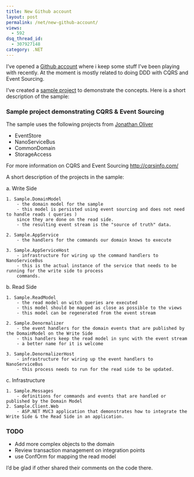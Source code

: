 ```yaml
---
title: New Github account
layout: post
permalink: /net/new-github-account/
views:
  - 592
dsq_thread_id:
  - 307927148
category: .NET
---
```

I’ve opened a [Github account][1] where i keep some stuff I've been playing with recently. At the moment is mostly related to doing DDD with CQRS and Event Sourcing. 

I’ve created a [sample project][2] to demonstrate the concepts. Here is a short description of the sample:

### Sample project demonstrating CQRS & Event Sourcing   

The sample uses the following projects from [Jonathan Oliver][3]

* EventStore   
* NanoServiceBus   
* CommonDomain   
* StorageAccess 

For more information on CQRS and Event Sourcing <http://cqrsinfo.com/>

A short description of the projects in the sample: 

a. Write Side 

    1. Sample.DomainModel   
        - the domain model for the sample   
        - this model is persisted using event sourcing and does not need to handle reads ( queries )   
        since they are done on the read side.   
        - the resulting event stream is the "source of truth" data. 

    2. Sample.AppService   
        - the handlers for the commands our domain knows to execute 

    3. Sample.AppServiceHost   
        - infrastructure for wiring up the command handlers to NanoServiceBus   
        - this is the actual instance of the service that needs to be running for the write side to process   
        commands. 

b. Read Side 

    1. Sample.ReadModel   
        - the read model on witch queries are executed   
        - this model should be mapped as close as possible to the views   
        - this model can be regenerated from the event stream 

    2. Sample.Denormalizer   
        - the event handlers for the domain events that are published by the DomainModel on the Write Side   
        - this handlers keep the read model in sync with the event stream   
        - a better name for it is welcome 

    3. Sample.DenormalizerHost   
        - infrastructure for wiring up the event handlers to NanoServiceBus   
        - this process needs to run for the read side to be updated. 

c. Infrastructure

    1. Sample.Messages   
        - definitions for commands and events that are handled or published by the Domain Model   
    2. Sample.Client.Web   
        - ASP.NET MVC3 application that demonstrates how to integrate the Write Side & the Read Side in an application. 

### TODO   

- Add more complex objects to the domain   
- Review transaction management on integration points   
- use ConfOrm for mapping the read model

I’d be glad if other shared their comments on the code there.

 [1]: https://github.com/etishor
 [2]: https://github.com/etishor/CQRSEventSourcingSample
 [3]: https://github.com/joliver